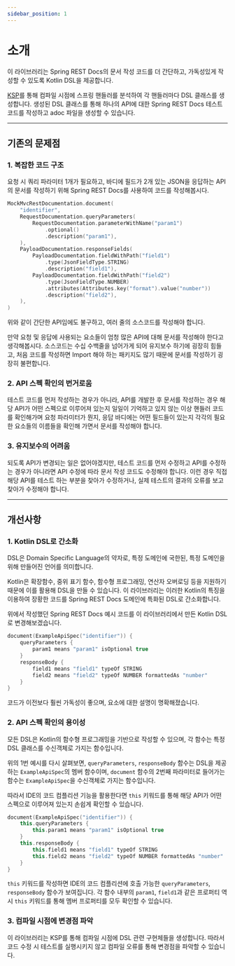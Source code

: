 ```yaml
---
sidebar_position: 1
---
```


# 소개

이 라이브러리는 Spring REST Docs의 문서 작성 코드를 더 간단하고, 가독성있게 작성할 수 있도록 Kotlin DSL을 제공합니다.

[KSP](https://kotlinlang.org/docs/ksp-overview.html)를 통해 컴파일 시점에 스프링 핸들러를 분석하여 각 핸들러마다 DSL 클래스를 생성합니다. 
생성된 DSL 클래스를 통해 하나의 API에 대한 Spring REST Docs 테스트 코드를 작성하고 adoc 파일을 생성할 수 있습니다.

---

## 기존의 문제점

### 1. 복잡한 코드 구조
요청 시 쿼리 파라미터 1개가 필요하고, 바디에 필드가 2개 있는 JSON을 응답하는 API의 문서를 작성하기 위해
Spring REST Docs를 사용하여 코드를 작성해봅시다.
```kotlin
MockMvcRestDocumentation.document(
    "identifier",
    RequestDocumentation.queryParameters(
        RequestDocumentation.parameterWithName("param1")
            .optional()
            .description("param1"),
    ),
    PayloadDocumentation.responseFields(
        PayloadDocumentation.fieldWithPath("field1")
            .type(JsonFieldType.STRING)
            .description("field1"),
        PayloadDocumentation.fieldWithPath("field2")
            .type(JsonFieldType.NUMBER)
            .attributes(Attributes.key("format").value("number"))
            .description("field2"),
    ),    
)
```
위와 같이 간단한 API임에도 불구하고, 여러 줄의 소스코드를 작성해야 합니다.

만약 요청 및 응답에 사용되는 요소들이 엄청 많은 API에 대해 문서를 작성해야 한다고 생각해봅시다.
소스코드는 수십 수백줄을 넘어가게 되어 유지보수 하기에 굉장히 힘들고, 
처음 코드를 작성하면 Import 해야 하는 패키지도 많기 때문에 문서를 작성하기 굉장히 불편합니다.

### 2. API 스펙 확인의 번거로움
테스트 코드를 먼저 작성하는 경우가 아니라, API를 개발한 후 문서를 작성하는 경우 
해당 API가 어떤 스펙으로 이루어져 있는지 일일이 기억하고 있지 않는 이상 핸들러 코드를 확인해가며 요청 파라미터가 뭔지, 응답 바디에는 어떤 필드들이 있는지
각각의 필요한 요소들의 이름들을 확인해 가면서 문서를 작성해야 합니다.

### 3. 유지보수의 어려움
되도록 API가 변경되는 일은 없어야겠지만, 테스트 코드를 먼저 수정하고 API를 수정하는 경우가 아니라면 API 수정에 따라 문서 작성 코드도 수정해야 합니다. 
이런 경우 직접 해당 API를 테스트 하는 부분을 찾아가 수정하거나, 실제 테스트의 결과의 오류를 보고 찾아가 수정해야 합니다.

---

## 개선사항

### 1. Kotlin DSL로 간소화
DSL은 Domain Specific Language의 약자로, 특정 도메인에 국한된, 특정 도메인을 위해 만들어진 언어를 의미합니다.

Kotlin은 확장함수, 중위 표기 함수, 함수형 프로그래밍, 연산자 오버로딩 등을 지원하기 때문에 이를 활용해 DSL을 만들 수 있습니다.
이 라이브러리는 이러한 Kotlin의 특징을 이용하여 장황한 코드를 Spring REST Docs 도메인에 특화된 DSL로 간소화합니다.

위에서 작성했던 Spring REST Docs 예시 코드를 이 라이브러리에서 만든 Kotlin DSL로 변경해보겠습니다. 
```kotlin
document(ExampleApiSpec("identifier")) {
    queryParameters {
        param1 means "param1" isOptional true
    }
    responseBody {
        field1 means "field1" typeOf STRING
        field2 means "field2" typeOf NUMBER formattedAs "number"
    }
}
```
코드가 이전보다 훨씬 가독성이 좋으며, 요소에 대한 설명이 명확해졌습니다.

### 2.  API 스펙 확인의 용이성
모든 DSL은 Kotlin의 함수형 프로그래밍을 기반으로 작성할 수 있으며, 각 함수는 특정 DSL 클래스를 수신객체로 가지는 함수입니다.

위의 1번 예시를 다시 살펴보면, `queryParameters`, `responseBody` 함수는 DSL을 제공하는 `ExampleApiSpec`의 멤버 함수이며, 
`document` 함수의 2번째 파라미터로 들어가는 함수는 `ExampleApiSpec`을 수신객체로 가지는 함수입니다.

따라서 IDE의 코드 컴플리션 기능을 활용한다면 `this` 키워드를 통해 해당 API가 어떤 스펙으로 이루어져 있는지 손쉽게 확인할 수 있습니다.
```kotlin
document(ExampleApiSpec("identifier")) {
    this.queryParameters {
        this.param1 means "param1" isOptional true
    }
    this.responseBody {
        this.field1 means "field1" typeOf STRING
        this.field2 means "field2" typeOf NUMBER formattedAs "number"
    }
}
```
`this` 키워드를 작성하면 IDE의 코드 컴플리션에 호출 가능한 `queryParameters`, `responseBody` 함수가 보여집니다.
각 함수 내부의 `param1`, `field1`과 같은 프로퍼티 역시 `this` 키워드를 통해 멤버 프로퍼티를 모두 확인할 수 있습니다.

### 3. 컴파일 시점에 변경점 파악
이 라이브러리는 KSP를 통해 컴파일 시점에 DSL 관련 구현체들을 생성합니다. 
따라서 코드 수정 시 테스트를 실행시키지 않고 컴파일 오류를 통해 변경점을 파악할 수 있습니다.
